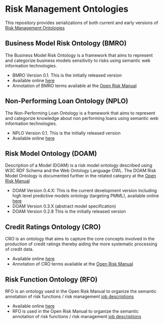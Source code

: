 # Risk Management Ontologies

This repository provides serializations of both current and early versions of [Risk Management Ontologies](https://www.openriskmanagement.com/risk-management-ontologies/)

## Business Model Risk Ontology (BMRO)

The Business Model Risk Ontology is a framework that aims to represent and categorize business models sensitivity to risks using semantic web information technologies.

* BMRO Version 0.1. This is the initially released version
* Available online [here](https://www.openriskmanual.org/ns/bmro/index-en.html)
* Annotation of BMRO terms available at the [Open Risk Manual](https://www.openriskmanual.org/wiki/Category:Business_Model_Risk_Ontology)

## Non-Performing Loan Ontology (NPLO)

The Non-Performing Loan Ontology is a framework that aims to represent and categorize knowledge about non performing loans using semantic web information technologies.

* NPLO Version 0.1. This is the initially released version
* Available online [here](https://www.openriskmanual.org/ns/nplo/index-en.html)

## Risk Model Ontology (DOAM)
Description of a Model (DOAM) is a risk model ontology described using W3C RDF Schema and the Web Ontology Language OWL. The DOAM Risk Model Ontology is documented further in the related category at the [Open Risk Manual](https://www.openriskmanual.org/wiki/Category:Risk_Model_Ontology)

* DOAM Version 0.4.X: This is the current development version including high level predictive models ontology (targeting PMML), available online [here](http://www.openriskmanual.org/ns/doam#)
* DOAM Version 0.3.X (abstract model specification)
* DOAM Version 0.2.8 This is the initially released version

## Credit Ratings Ontology (CRO)
CRO is an ontology that aims to capture the core concepts involved in the production of credit ratings thereby aiding the more systematic processing of credit data.

* Available online [here](https://www.openriskmanual.org/ns/cro/index-en.html)
* Annotation of CRO terms available at the [Open Risk Manual](https://www.openriskmanual.org/wiki/Category:Credit_Ratings_Ontology)


## Risk Function Ontology (RFO)
RFO is an ontology used in the Open Risk Manual to organize the semantic annotation of risk functions / risk management [job descriptions](https://www.openriskmanual.org/wiki/Risk_Function_Ontology)

* Available online [here](https://www.openriskmanual.org/ns/rfo/index-en.html)
* RFO is used in the Open Risk Manual to organize the semantic annotation of risk functions / risk management [job descriptions](https://www.openriskmanual.org/wiki/Risk_Function_Ontology)